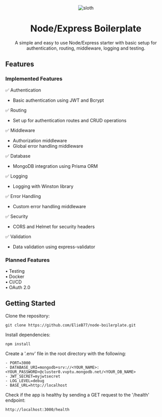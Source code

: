<div align="center">
  
![sloth](https://github.com/ElieB77/node-boilerplate/assets/69645252/1831f9ac-30b6-4f9a-bed1-21598ac8a2a1)

  
  # Node/Express Boilerplate
A simple and easy to use Node/Express starter with basic setup for authentication, routing, middleware, logging and testing.
</div>

## Features

### Implemented Features

✅ Authentication
  - Basic authentication using JWT and Bcrypt

✅ Routing
  - Set up for authentication routes and CRUD operations

✅ Middleware
  - Authorization middleware
  - Global error handling middleware

✅ Database 
  - MongoDB integration using Prisma ORM

✅ Logging 
  - Logging with Winston library

✅ Error Handling 
  - Custom error handling middleware

✅ Security 
  - CORS and Helmet for security headers

✅ Validation 
  - Data validation using express-validator

### Planned Features

• Testing <br>
• Docker <br>
• CI/CD <br>
• OAuth 2.0 

## Getting Started

Clone the repository:
```
git clone https://github.com/ElieB77/node-boilerplate.git
```

Install dependencies:
```
npm install
```

Create a '.env' file in the root directory with the following:
```
- PORT=3000
- DATABASE_URI=mongodb+srv://<YOUR_NAME>:<YOUR_PASSWORD>@cluster0.vvptu.mongodb.net/<YOUR_DB_NAME>
- JWT_SECRET=myjwtsecret
- LOG_LEVEL=debug
- BASE_URL=http://localhost
```

Check if the app is healthy by sending a GET request to the '/health' endpoint:
```
http://localhost:3000/health
```
